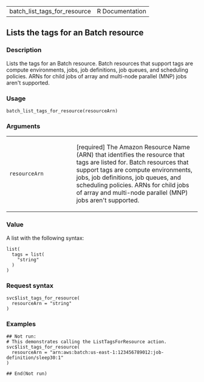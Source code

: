 <table style="width: 100%;">
<tbody>
<tr class="odd">
<td>batch_list_tags_for_resource</td>
<td style="text-align: right;">R Documentation</td>
</tr>
</tbody>
</table>

## Lists the tags for an Batch resource

### Description

Lists the tags for an Batch resource. Batch resources that support tags
are compute environments, jobs, job definitions, job queues, and
scheduling policies. ARNs for child jobs of array and multi-node
parallel (MNP) jobs aren't supported.

### Usage

    batch_list_tags_for_resource(resourceArn)

### Arguments

<table>
<colgroup>
<col style="width: 35%" />
<col style="width: 65%" />
</colgroup>
<tbody>
<tr class="odd">
<td><code
id="batch_list_tags_for_resource_:_resourceArn">resourceArn</code></td>
<td><p>[required] The Amazon Resource Name (ARN) that identifies the
resource that tags are listed for. Batch resources that support tags are
compute environments, jobs, job definitions, job queues, and scheduling
policies. ARNs for child jobs of array and multi-node parallel (MNP)
jobs aren't supported.</p></td>
</tr>
</tbody>
</table>

### Value

A list with the following syntax:

    list(
      tags = list(
        "string"
      )
    )

### Request syntax

    svc$list_tags_for_resource(
      resourceArn = "string"
    )

### Examples

    ## Not run: 
    # This demonstrates calling the ListTagsForResource action.
    svc$list_tags_for_resource(
      resourceArn = "arn:aws:batch:us-east-1:123456789012:job-definition/sleep30:1"
    )

    ## End(Not run)
